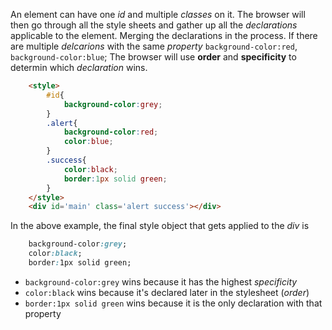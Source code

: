 An element can have one *id* and multiple *classes* on it. The browser will then go through all the style sheets and gather up all the *declarations* applicable to the element. Merging the declarations in the process. If there are multiple *delcarions* with the same *property* `background-color:red`, `background-color:blue`; The browser will use **order** and **specificity** to determin which *declaration* wins.

```html
	<style>
		#id{
			background-color:grey;
		}
		.alert{
			background-color:red;
			color:blue;
		}
		.success{
			color:black;
			border:1px solid green;
		}
	</style>
	<div id='main' class='alert success'></div>
```

In the above example, the final style object that gets applied to the *div* is
```css
	background-color:grey;
	color:black;
	border:1px solid green;
```

- `background-color:grey` wins because it has the highest *specificity*
- `color:black` wins because it's declared later in the stylesheet (*order*)
- `border:1px solid green` wins because it is the only declaration with that property